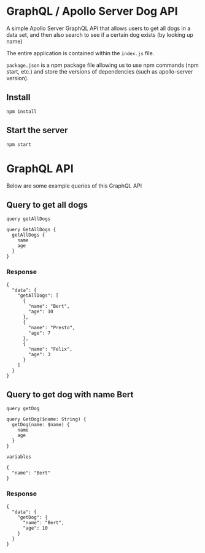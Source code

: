 # GraphQL / Apollo Server Dog API

A simple Apollo Server GraphQL API that allows users to get all dogs in a data set, and then also search to see if a certain dog exists (by looking up name)

The entire application is contained within the `index.js` file.

`package.json` is a npm package file allowing us to use npm commands (npm start, etc.) and store the versions of dependencies (such as apollo-server version).

## Install

    npm install

## Start the server

    npm start


# GraphQL API

Below are some example queries of this GraphQL API

## Query to get all dogs

`query getAllDogs`

    query GetAllDogs {
      getAllDogs {
        name
        age
      }
    }

### Response

    {
      "data": {
        "getAllDogs": [
          {
            "name": "Bert",
            "age": 10
          },
          {
            "name": "Presto",
            "age": 7
          },
          {
            "name": "Felix",
            "age": 3
          }
        ]
      }
    }

## Query to get dog with name Bert

`query getDog`

    query GetDog($name: String) {
      getDog(name: $name) {
        name
        age
      }
    }

`variables`

    {
      "name": "Bert"
    }

### Response

    {
      "data": {
        "getDog": {
          "name": "Bert",
          "age": 10
        }
      }
    }
